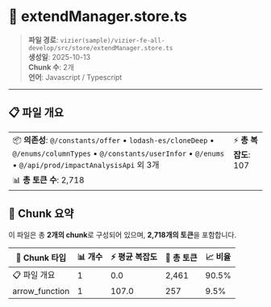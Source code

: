 # 📄 extendManager.store.ts

> **파일 경로**: `vizier(sample)/vizier-fe-all-develop/src/store/extendManager.store.ts`  
> **생성일**: 2025-10-13  
> **Chunk 수**: 2개  
> **언어**: Javascript / Typescript
---


## 📋 파일 개요

| | |
|--|--|
| 📦 **의존성**: `@/constants/offer` • `lodash-es/cloneDeep` • `@/enums/columnTypes` • `@/constants/userInfor` • `@/enums` • `@/api/prod/impactAnalysisApi` 외 3개 | ⚡ **총 복잡도**: 107 |
| 📊 **총 토큰 수**: 2,718 |  |






## 🧩 Chunk 요약

이 파일은 총 **2개의 chunk**로 구성되어 있으며, **2,718개의 토큰**을 포함합니다.

| 🧩 Chunk 타입 | 📊 개수 | ⚡ 평균 복잡도 | 📝 총 토큰 | 📈 비율 |
|---------------|--------|-------------|----------|--------|
| 📋 파일 개요 | 1 | 0.0 | 2,461 | 90.5% |
| arrow_function | 1 | 107.0 | 257 | 9.5% |

